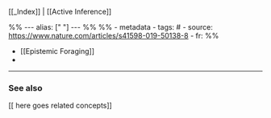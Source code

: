 
[[_Index]] | [[Active Inference]]

%% ---
alias: [" "]
--- %%
%% - metadata
	- tags: #
	- source: https://www.nature.com/articles/s41598-019-50138-8
	- fr: 
%%

- [[Epistemic Foraging]]
- 
	
-------------
### See also
[[ here goes related concepts]]


